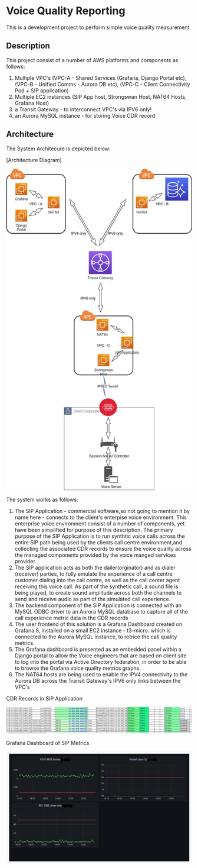 # Voice Quality Reporting

This is a development project to perform simple voice quality measurement


## Description

This project consist of a number of AWS platforms and components as follows:
1. Multiple VPC's (VPC-A - Shared Services (Grafana, Django Portal etc), (VPC-B - Unified Comms - Aurora DB etc), (VPC-C - Client Connectivity Pod + SIP application) 
3. Multiple EC2 instances (SIP App host, Strongswan Host, NAT64 Hosts, Grafana Host)
4. a Transit Gateway - to interconnect VPC's via IPV6 only!
5. an Aurora MySQL instance - for storing Voice CDR record

## Architecture

The System Architecure is depicted below:

[Architecture Diagram]

<img src = ./spi-voice.jpg>

The system works as follows:
1. The SIP Application - commercial software,so not going to mention it by name here - connects to the client's enterpise voice environment. This enterprise voice environment consist of a number of components, yet have been simplified for purpose of this description. The primary purpose of the SIP Application is to run synthtic voice calls across the entire SIP path being used by the clients call centre environment,and collecting the associated CDR records to ensure the voice quality across the managed components provided by the voice manged services provider.
2. The SIP application acts as both the dailer(orginator) and as dialer (receiver) parties, to fully emulate the experience of a call centre customer dialing into the call centre, as well as the call center agent receiving this voice call. As part of the synthetic call, a sound file is being played, to create sound amplitude across both the channels to send and receive audio as part of the simulated call experience.
3. The backend component of the SIP Application is connected with an MySQL ODBC driver to an Aurora MySQL database to capture all of the call experience metric data in the CDR records
4. The user frontend of this solution is a Grafana Dashboard created on Grafana 8, installed on a small EC2 instance - t3-micro. which is connected to the Aurora MySQL instance, to retrice the call quality metrics. 
5. The Grafana dashboard is presented as an embedded panel within a Django portal to allow the Voice engineers that are based on client site to log into the portal via Active Directory federation, in order to be able to browse the Grafana voice quality metrics graphs.
6. The NAT64 hosts are being used to enable the IPV4 connectivity to the Aurora DB across the Transit Gateway's IPV6 only links between the VPC's 

CDR Records in SIP Application


<img src = ./CDRInfo.png>
   
Grafana Dashboard of SIP Metrics

<img src = ./sipgrafana.png>
